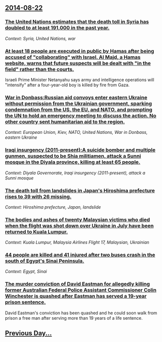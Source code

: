 ## [2014-08-22](/news/2014/08/22/index.md)

### [The United Nations estimates that the death toll in Syria has doubled to at least 191,000 in the past year. ](/news/2014/08/22/the-united-nations-estimates-that-the-death-toll-in-syria-has-doubled-to-at-least-191-000-in-the-past-year.md)
_Context: Syria, United Nations, war_

### [At least 18 people are executed in public by Hamas after being accused of "collaborating" with Israel. Al Majd, a Hamas website, warns that future suspects will be dealt with "in the field" rather than the courts. ](/news/2014/08/22/at-least-18-people-are-executed-in-public-by-hamas-after-being-accused-of-collaborating-with-israel-al-majd-a-hamas-website-warns-that.md)
Israeli Prime Minister Netanyahu says army and intelligence operations will &quot;intensify&quot; after a four-year-old boy is killed by fire from Gaza.

### [War in Donbass:Russian aid convoys enter eastern Ukraine without permission from the Ukrainian government, sparking condemnation from the US, the EU, and NATO, and prompting the UN to hold an emergency meeting to discuss the action. No other country sent humanitarian aid to the region. ](/news/2014/08/22/war-in-donbass-prussian-aid-convoys-enter-eastern-ukraine-without-permission-from-the-ukrainian-government-sparking-condemnation-from-the-u.md)
_Context: European Union, Kiev, NATO, United Nations, War in Donbass, eastern Ukraine_

### [Iraqi insurgency (2011-present):A suicide bomber and multiple gunmen, suspected to be Shia militiamen, attack a Sunni mosque in the Diyala province, killing at least 65 people.  ](/news/2014/08/22/iraqi-insurgency-2011apresent-pa-suicide-bomber-and-multiple-gunmen-suspected-to-be-shia-militiamen-attack-a-sunni-mosque-in-the-diyal.md)
_Context: Diyala Governorate, Iraqi insurgency (2011-present), attack a Sunni mosque_

### [The death toll from landslides in Japan's Hiroshima prefecture rises to 39 with 26 missing. ](/news/2014/08/22/the-death-toll-from-landslides-in-japan-s-hiroshima-prefecture-rises-to-39-with-26-missing.md)
_Context: Hiroshima prefecture, Japan, landslide_

### [The bodies and ashes of twenty Malaysian victims who died when the flight was shot down over Ukraine in July have been returned to Kuala Lumpur. ](/news/2014/08/22/the-bodies-and-ashes-of-twenty-malaysian-victims-who-died-when-the-flight-was-shot-down-over-ukraine-in-july-have-been-returned-to-kuala-lum.md)
_Context: Kuala Lumpur, Malaysia Airlines Flight 17, Malaysian, Ukrainian_

### [44 people are killed and 41 injured after two buses crash in the south of Egypt's Sinai Peninsula. ](/news/2014/08/22/44-people-are-killed-and-41-injured-after-two-buses-crash-in-the-south-of-egypt-s-sinai-peninsula.md)
_Context: Egypt, Sinai_

### [The murder conviction of David Eastman for allegedly killing former Australian Federal Police Assistant Commissioner Colin Winchester is quashed after Eastman has served a 19-year prison sentence. ](/news/2014/08/22/the-murder-conviction-of-david-eastman-for-allegedly-killing-former-australian-federal-police-assistant-commissioner-colin-winchester-is-qua.md)
David Eastman&#039;s conviction has been quashed and he could soon walk from prison a free man after serving more than 19 years of a life sentence.

## [Previous Day...](/news/2014/08/21/index.md)

